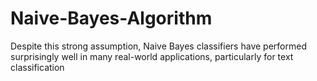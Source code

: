 # Naive-Bayes-Algorithm
Despite this strong assumption, Naive  Bayes classifiers have performed surprisingly well in many real-world applications, particularly for text  classification
